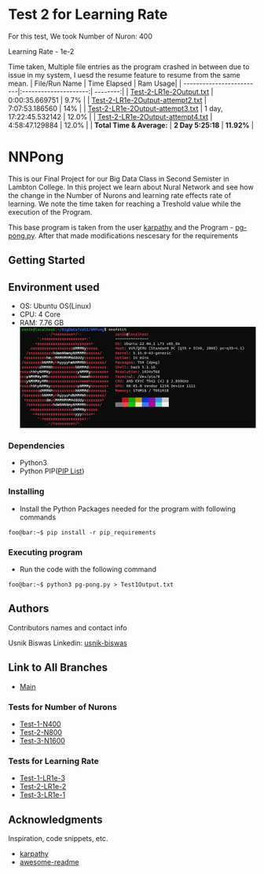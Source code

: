 # Test 2 for Learning Rate

For this test, We took Number of Nuron: 400

Learning Rate - 1e-2

Time taken, Multiple file entries as the program crashed in between due to issue in my system, I uesd the resume feature to resume from the same mean.
| File/Run Name            | Time Elapsed          | Ram Usage|
| -------------------------|:---------------------:| --------:|
| [Test-2-LR1e-2Output.txt](./Test-2-LR1e-2Output.txt)          | 0:00:35.669751        |  9.7%     |
| [Test-2-LR1e-2Output-attempt2.txt](./Test-2-LR1e-2Output-attempt2.txt) | 7:07:53.186560        |  14%     |
| [Test-2-LR1e-2Output-attempt3.txt](./Test-2-LR1e-2Output-attempt3.txt) | 1 day, 17:22:45.532142  	   |  12.0%   |
| [Test-2-LR1e-2Output-attempt4.txt](./Test-2-LR1e-2Output-attempt4.txt) | 4:58:47.129884	   |  12.0%   |
| __Total Time & Average:__ | __2 Day 5:25:18__   | __11.92%__  |

# NNPong

This is our Final Project for our Big Data Class in Second Semister in Lambton College. In this project we learn about Nural Network and see how the change in the Number of Nurons and learning rate effects rate of learning. We note the time taken for reaching a Treshold value while the execution of the Program.

This base program is taken from the user [karpathy](https://gist.github.com/karpathy) and the Program - [pg-pong.py](https://gist.github.com/karpathy/a4166c7fe253700972fcbc77e4ea32c5). After that made modifications nescesary for the requirements

## Getting Started

## Environment used
* OS: Ubuntu OS(Linux)
* CPU: 4 Core
* RAM: 7.76 GB
![Screenshot](ScreenShots/System_Specification.png)

### Dependencies 

* Python3
* Python PIP([PIP List](https://github.com/UsnikB/NNPong/blob/Test1-Test/pip_requirements))

### Installing

* Install the Python Packages needed for the program with following commands
```console
foo@bar:~$ pip install -r pip_requirements
```

### Executing program

* Run the code with the following command
```console
foo@bar:~$ python3 pg-pong.py > Test1Output.txt
```

## Authors

Contributors names and contact info

Usnik Biswas
Linkedin: [usnik-biswas](https://www.linkedin.com/in/usnik-biswas/)

## Link to All Branches
* [Main](https://github.com/UsnikB/NNPong/tree/main)
### Tests for Number of Nurons
* [Test-1-N400](https://github.com/UsnikB/NNPong/tree/Test-1-N400)
* [Test-2-N800](https://github.com/UsnikB/NNPong/tree/Test-2-N800)
* [Test-3-N1600](https://github.com/UsnikB/NNPong/tree/Test-3-N1600)
### Tests for Learning Rate
* [Test-1-LR1e-3](https://github.com/UsnikB/NNPong/tree/Test-1-LR1e-3)
* [Test-2-LR1e-2](https://github.com/UsnikB/NNPong/tree/Test-2-LR1e-2)
* [Test-3-LR1e-1](https://github.com/UsnikB/NNPong/tree/Test-3-LR1e-1)

## Acknowledgments

Inspiration, code snippets, etc.
* [karpathy](https://gist.github.com/karpathy)
* [awesome-readme](https://github.com/matiassingers/awesome-readme)
